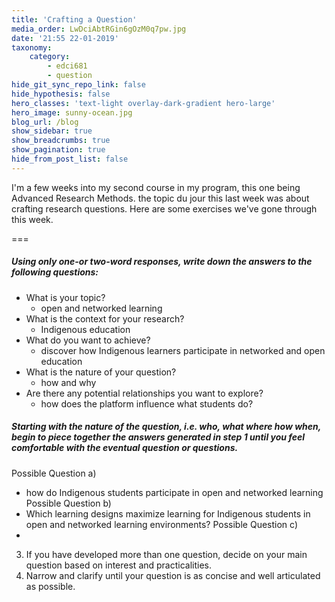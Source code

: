 ```yaml
---
title: 'Crafting a Question'
media_order: LwDciAbtRGin6gOzM0q7pw.jpg
date: '21:55 22-01-2019'
taxonomy:
    category:
        - edci681
        - question
hide_git_sync_repo_link: false
hide_hypothesis: false
hero_classes: 'text-light overlay-dark-gradient hero-large'
hero_image: sunny-ocean.jpg
blog_url: /blog
show_sidebar: true
show_breadcrumbs: true
show_pagination: true
hide_from_post_list: false
---
```


I'm a few weeks into my second course in my program, this one being Advanced Research Methods. the topic du jour this last week was about crafting research questions. Here are some exercises we've gone through this week.

===

##### Using only one-or two-word responses, write down the answers to the following questions:
- What is your topic?
  - open and networked learning
- What is the context for your research?
  - Indigenous education
- What do you want to achieve?
  - discover how Indigenous learners participate in networked and open education
- What is the nature of your question?
  - how and why
- Are there any potential relationships you want to explore?
  - how does the platform influence what students do?
##### Starting with the nature of the question, i.e. who, what where how when, begin to piece together the answers generated in step 1 until you feel comfortable with the eventual question or questions.
Possible Question a)
- how do Indigenous students participate in open and networked learning
Possible Question b)
- Which learning designs maximize learning for Indigenous students in open and networked learning environments?
Possible Question c)
-
3. If you have developed more than one question, decide on your main question
based on interest and practicalities.
4. Narrow and clarify until your question is as concise and well articulated as
possible.
